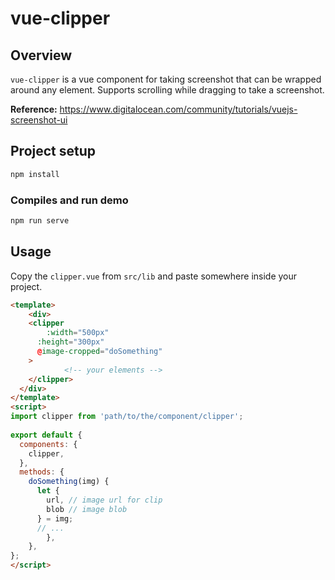 # vue-clipper

## Overview

`vue-clipper` is a vue component for taking screenshot that can be wrapped around any element. Supports scrolling while dragging to take a screenshot.

**Reference:** https://www.digitalocean.com/community/tutorials/vuejs-screenshot-ui

## Project setup
```sh
npm install
```

### Compiles and run demo
```sh
npm run serve
```

## Usage

Copy the `clipper.vue` from `src/lib` and paste somewhere inside your project.

```html
<template>
	<div>
    <clipper
    	:width="500px"
      :height="300px"
      @image-cropped="doSomething"       
    >
			<!-- your elements -->
    </clipper>
  </div>
</template>
<script>
import clipper from 'path/to/the/component/clipper';
  
export default {
  components: {
    clipper,
  },
  methods: {
    doSomething(img) {
      let {
        url, // image url for clip
        blob // image blob
      } = img;
      // ...
		},
	},
};
</script>
```


